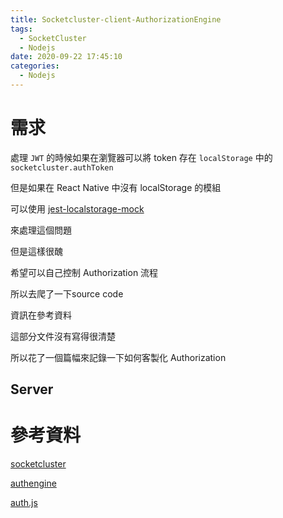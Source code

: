 ```yaml
---
title: Socketcluster-client-AuthorizationEngine
tags:
  - SocketCluster
  - Nodejs
date: 2020-09-22 17:45:10
categories:
  - Nodejs
---
```


# 需求

處理 `JWT` 的時候如果在瀏覽器可以將 token 存在 `localStorage` 中的 `socketcluster.authToken` 

但是如果在 React Native 中沒有 localStorage 的模組

可以使用 [jest-localstorage-mock](https://github.com/clarkbw/jest-localstorage-mock/tree/master/src)

來處理這個問題

但是這樣很醜

希望可以自己控制 Authorization 流程

所以去爬了一下source code

資訊在參考資料

這部分文件沒有寫得很清楚

所以花了一個篇幅來記錄一下如何客製化 Authorization

## Server
# 參考資料

[socketcluster](https://github.com/SocketCluster/socketcluster-client/tree/master/lib)

[authengine](https://github.com/SocketCluster/socketcluster-client/blob/master/lib/clientsocket.js#L138-L142)

[auth.js](https://github.com/SocketCluster/socketcluster-client/blob/master/lib/auth.js)